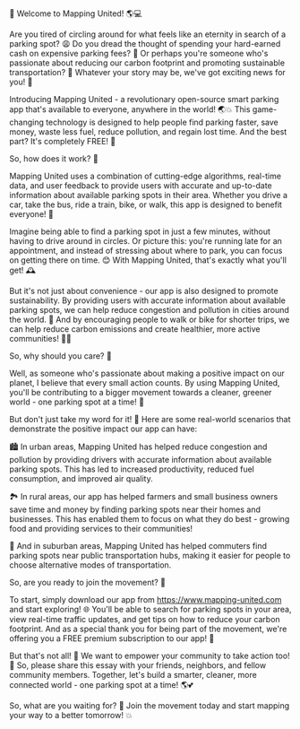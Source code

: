🚀 Welcome to Mapping United! 🌎💻

Are you tired of circling around for what feels like an eternity in search of a parking spot? 😩 Do you dread the thought of spending your hard-earned cash on expensive parking fees? 💸 Or perhaps you're someone who's passionate about reducing our carbon footprint and promoting sustainable transportation? 🌟 Whatever your story may be, we've got exciting news for you! 🎉

Introducing Mapping United - a revolutionary open-source smart parking app that's available to everyone, anywhere in the world! 🌏💥 This game-changing technology is designed to help people find parking faster, save money, waste less fuel, reduce pollution, and regain lost time. And the best part? It's completely FREE! 💸

So, how does it work? 🤔

Mapping United uses a combination of cutting-edge algorithms, real-time data, and user feedback to provide users with accurate and up-to-date information about available parking spots in their area. Whether you drive a car, take the bus, ride a train, bike, or walk, this app is designed to benefit everyone! 🌈

Imagine being able to find a parking spot in just a few minutes, without having to drive around in circles. Or picture this: you're running late for an appointment, and instead of stressing about where to park, you can focus on getting there on time. 😊 With Mapping United, that's exactly what you'll get! 🕰️

But it's not just about convenience - our app is also designed to promote sustainability. By providing users with accurate information about available parking spots, we can help reduce congestion and pollution in cities around the world. 🌆 And by encouraging people to walk or bike for shorter trips, we can help reduce carbon emissions and create healthier, more active communities! 🏃‍♀️

So, why should you care? 🤔

Well, as someone who's passionate about making a positive impact on our planet, I believe that every small action counts. By using Mapping United, you'll be contributing to a bigger movement towards a cleaner, greener world - one parking spot at a time! 💚

But don't just take my word for it! 🤔 Here are some real-world scenarios that demonstrate the positive impact our app can have:

🏙️ In urban areas, Mapping United has helped reduce congestion and pollution by providing drivers with accurate information about available parking spots. This has led to increased productivity, reduced fuel consumption, and improved air quality.

🏞️ In rural areas, our app has helped farmers and small business owners save time and money by finding parking spots near their homes and businesses. This has enabled them to focus on what they do best - growing food and providing services to their communities!

🌆 And in suburban areas, Mapping United has helped commuters find parking spots near public transportation hubs, making it easier for people to choose alternative modes of transportation.

So, are you ready to join the movement? 🎉

To start, simply download our app from https://www.mapping-united.com and start exploring! 🌐 You'll be able to search for parking spots in your area, view real-time traffic updates, and get tips on how to reduce your carbon footprint. And as a special thank you for being part of the movement, we're offering you a FREE premium subscription to our app! 🎁

But that's not all! 🤔 We want to empower your community to take action too! 💪 So, please share this essay with your friends, neighbors, and fellow community members. Together, let's build a smarter, cleaner, more connected world - one parking spot at a time! 🌎💕

So, what are you waiting for? 🤔 Join the movement today and start mapping your way to a better tomorrow! 💥